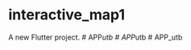 # interactive_map1

A new Flutter project.
#   A P P _ u t b  
 #   A P P _ u t b  
 #   A P P _ u t b  
 